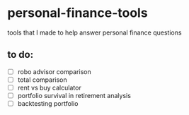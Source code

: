 # personal-finance-tools
tools that I made to help answer personal finance questions

## to do:
- [ ] robo advisor comparison
- [ ] total comparison
- [ ] rent vs buy calculator
- [ ] portfolio survival in retirement analysis
- [ ] backtesting portfolio
